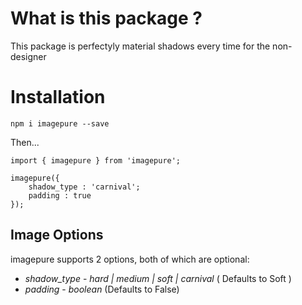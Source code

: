# What is this package ? 

This package is perfectyly material shadows every time for the non-designer

# Installation

`npm i imagepure --save`

Then...

```
import { imagepure } from 'imagepure';

imagepure({
    shadow_type : 'carnival';
    padding : true
});
```

## Image Options

imagepure supports 2 options, both of which are optional:

* *shadow_type* - _hard | medium | soft | carnival_ ( Defaults to Soft ) 
* *padding* - _boolean_ (Defaults to False)